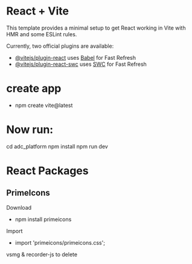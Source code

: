 # React + Vite

This template provides a minimal setup to get React working in Vite with HMR and some ESLint rules.

Currently, two official plugins are available:

- [@vitejs/plugin-react](https://github.com/vitejs/vite-plugin-react/blob/main/packages/plugin-react/README.md) uses [Babel](https://babeljs.io/) for Fast Refresh
- [@vitejs/plugin-react-swc](https://github.com/vitejs/vite-plugin-react-swc) uses [SWC](https://swc.rs/) for Fast Refresh

# create app
- npm create vite@latest

# Now run:

  cd adc_platform
  npm install
  npm run dev

# React Packages

## PrimeIcons
Download
- npm install primeicons

Import
- import 'primeicons/primeicons.css';

vsmg & recorder-js to delete
